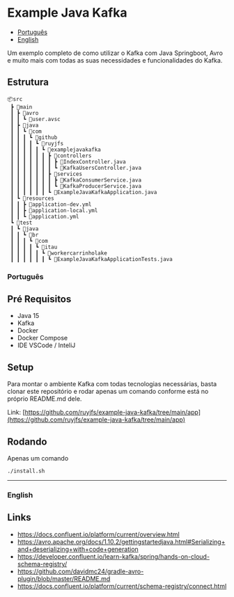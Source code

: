 # Example Java Kafka

- [Português](###Português)
- [English](###English)

Um exemplo completo de como utilizar o Kafka com Java Springboot, Avro e muito mais com todas as suas necessidades e funcionalidades do Kafka.

## Estrutura

```
📦src
 ┣ 📂main
 ┃ ┣ 📂avro
 ┃ ┃ ┗ 📜user.avsc
 ┃ ┣ 📂java
 ┃ ┃ ┗ 📂com
 ┃ ┃ ┃ ┗ 📂github
 ┃ ┃ ┃ ┃ ┗ 📂ruyjfs
 ┃ ┃ ┃ ┃ ┃ ┗ 📂examplejavakafka
 ┃ ┃ ┃ ┃ ┃ ┃ ┣ 📂controllers
 ┃ ┃ ┃ ┃ ┃ ┃ ┃ ┣ 📜IndexController.java
 ┃ ┃ ┃ ┃ ┃ ┃ ┃ ┗ 📜KafkaUsersController.java
 ┃ ┃ ┃ ┃ ┃ ┃ ┣ 📂services
 ┃ ┃ ┃ ┃ ┃ ┃ ┃ ┣ 📜KafkaConsumerService.java
 ┃ ┃ ┃ ┃ ┃ ┃ ┃ ┗ 📜KafkaProducerService.java
 ┃ ┃ ┃ ┃ ┃ ┃ ┗ 📜ExampleJavaKafkaApplication.java
 ┃ ┗ 📂resources
 ┃ ┃ ┣ 📜application-dev.yml
 ┃ ┃ ┣ 📜application-local.yml
 ┃ ┃ ┗ 📜application.yml
 ┗ 📂test
 ┃ ┗ 📂java
 ┃ ┃ ┗ 📂br
 ┃ ┃ ┃ ┗ 📂com
 ┃ ┃ ┃ ┃ ┗ 📂itau
 ┃ ┃ ┃ ┃ ┃ ┗ 📂workercarrinholake
 ┃ ┃ ┃ ┃ ┃ ┃ ┗ 📜ExampleJavaKafkaApplicationTests.java
```

### Português

## Pré Requisitos

- Java 15
- Kafka
- Docker
- Docker Compose
- IDE VSCode / InteliJ

## Setup

Para montar o ambiente Kafka com todas tecnologias necessárias, basta clonar este repositório e rodar apenas um comando conforme está no próprio README.md dele.

Link: [https://github.com/ruyjfs/example-java-kafka/tree/main/app](https://github.com/ruyjfs/example-java-kafka/tree/main/app)

## Rodando

Apenas um comando

```
./install.sh
```

---

### English

## Links

- https://docs.confluent.io/platform/current/overview.html
- https://avro.apache.org/docs/1.10.2/gettingstartedjava.html#Serializing+and+deserializing+with+code+generation
- https://developer.confluent.io/learn-kafka/spring/hands-on-cloud-schema-registry/
- https://github.com/davidmc24/gradle-avro-plugin/blob/master/README.md
- https://docs.confluent.io/platform/current/schema-registry/connect.html
